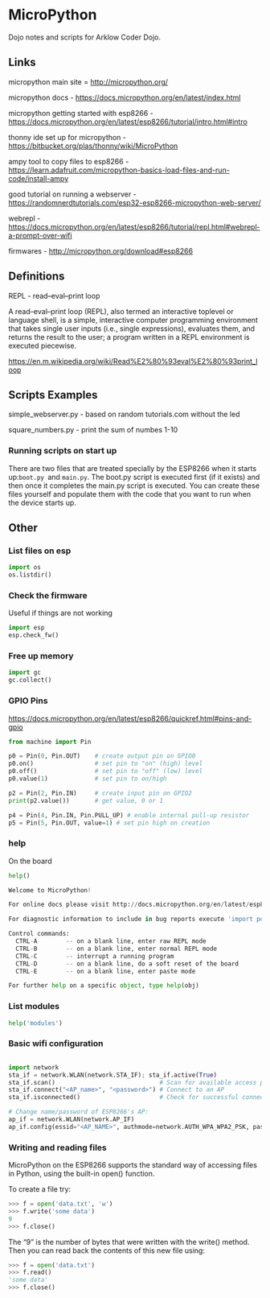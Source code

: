 # MicroPython
Dojo notes and scripts for Arklow Coder Dojo.

## Links

micropython main site = http://micropython.org/

micropython docs - https://docs.micropython.org/en/latest/index.html

micropython getting started with esp8266 - https://docs.micropython.org/en/latest/esp8266/tutorial/intro.html#intro

thonny ide set up for micropython - https://bitbucket.org/plas/thonny/wiki/MicroPython

ampy tool to copy files to esp8266 - https://learn.adafruit.com/micropython-basics-load-files-and-run-code/install-ampy

good tutorial on running a webserver - https://randomnerdtutorials.com/esp32-esp8266-micropython-web-server/

webrepl - https://docs.micropython.org/en/latest/esp8266/tutorial/repl.html#webrepl-a-prompt-over-wifi

firmwares - http://micropython.org/download#esp8266

## Definitions

REPL - read–eval–print loop

A read–eval–print loop (REPL), also termed an interactive toplevel or language shell, is a simple, interactive computer programming environment that takes single user inputs (i.e., single expressions), evaluates them, and returns the result to the user; a program written in a REPL environment is executed piecewise.

https://en.m.wikipedia.org/wiki/Read%E2%80%93eval%E2%80%93print_loop

## Scripts Examples

simple_webserver.py - based on random tutorials.com without the led

square_numbers.py - print the sum of numbes 1-10


### Running scripts on start up 

There are two files that are treated specially by the ESP8266 when it starts up:```boot.py ```and ```main.py```. The boot.py script is executed first (if it exists) and then once it completes the main.py script is executed. You can create these files yourself and populate them with the code that you want to run when the device starts up.

## Other

### List files on esp 

```python
import os
os.listdir()
```

### Check the firmware
Useful if things are not working

```python
import esp
esp.check_fw()
```

### Free up memory

```python
import gc
gc.collect()
```

### GPIO Pins
https://docs.micropython.org/en/latest/esp8266/quickref.html#pins-and-gpio

```python
from machine import Pin

p0 = Pin(0, Pin.OUT)    # create output pin on GPIO0
p0.on()                 # set pin to "on" (high) level
p0.off()                # set pin to "off" (low) level
p0.value(1)             # set pin to on/high

p2 = Pin(2, Pin.IN)     # create input pin on GPIO2
print(p2.value())       # get value, 0 or 1

p4 = Pin(4, Pin.IN, Pin.PULL_UP) # enable internal pull-up resistor
p5 = Pin(5, Pin.OUT, value=1) # set pin high on creation
```

### help

On the board

```python
help()

Welcome to MicroPython!

For online docs please visit http://docs.micropython.org/en/latest/esp8266/ .

For diagnostic information to include in bug reports execute 'import port_diag'.

Control commands:
  CTRL-A        -- on a blank line, enter raw REPL mode
  CTRL-B        -- on a blank line, enter normal REPL mode
  CTRL-C        -- interrupt a running program
  CTRL-D        -- on a blank line, do a soft reset of the board
  CTRL-E        -- on a blank line, enter paste mode

For further help on a specific object, type help(obj)

```

### List modules

```python
help('modules')
```

### Basic wifi configuration

```Python

import network
sta_if = network.WLAN(network.STA_IF); sta_if.active(True)
sta_if.scan()                             # Scan for available access points
sta_if.connect("<AP_name>", "<password>") # Connect to an AP
sta_if.isconnected()                      # Check for successful connection

# Change name/password of ESP8266's AP:
ap_if = network.WLAN(network.AP_IF)
ap_if.config(essid="<AP_NAME>", authmode=network.AUTH_WPA_WPA2_PSK, password="<password>")

```


### Writing and reading files

MicroPython on the ESP8266 supports the standard way of accessing files in Python, using the built-in open() function.

To create a file try:

```python
>>> f = open('data.txt', 'w')
>>> f.write('some data')
9
>>> f.close()
```

The “9” is the number of bytes that were written with the write() method. Then you can read back the contents of this new file using:

```python
>>> f = open('data.txt')
>>> f.read()
'some data'
>>> f.close()
```